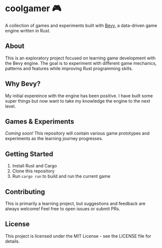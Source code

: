 # coolgamer 🎮

A collection of games and experiments built with [Bevy](https://bevyengine.org/), a data-driven game engine written in Rust.

## About

This is an exploratory project focused on learning game development with the Bevy engine. The goal is to experiment with different game mechanics, patterns and features while improving Rust programming skills.

## Why Bevy?

My initial expereince with the engine has been positive. I have built some super things but now want to take my knowledge the engine to the next level.

## Games & Experiments

*Coming soon!* This repository will contain various game prototypes and experiments as the learning journey progresses.

## Getting Started

1. Install Rust and Cargo
2. Clone this repository
3. Run `cargo run` to build and run the current game

## Contributing

This is primarily a learning project, but suggestions and feedback are always welcome! Feel free to open issues or submit PRs.

## License

This project is licensed under the MIT License - see the LICENSE file for details.
